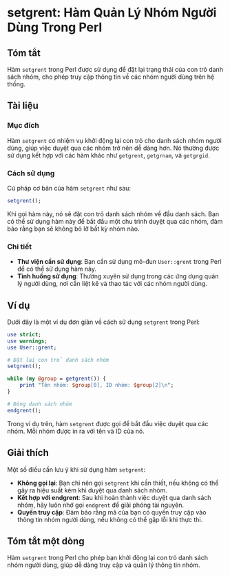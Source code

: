 <!--
Meta Description: # setgrent: Hàm Quản Lý Nhóm Người Dùng Trong Perl ## Tóm tắt Hàm `setgrent` trong Perl được sử dụng để đặt lại trạng thái của con trỏ danh sách nhóm,...
Meta Keywords: nhóm, dụng, setgrent, hàm, danh
-->

# setgrent: Hàm Quản Lý Nhóm Người Dùng Trong Perl

## Tóm tắt
Hàm `setgrent` trong Perl được sử dụng để đặt lại trạng thái của con trỏ danh sách nhóm, cho phép truy cập thông tin về các nhóm người dùng trên hệ thống.

## Tài liệu
### Mục đích
Hàm `setgrent` có nhiệm vụ khởi động lại con trỏ cho danh sách nhóm người dùng, giúp việc duyệt qua các nhóm trở nên dễ dàng hơn. Nó thường được sử dụng kết hợp với các hàm khác như `getgrent`, `getgrnam`, và `getgrgid`.

### Cách sử dụng
Cú pháp cơ bản của hàm `setgrent` như sau:

```perl
setgrent();
```

Khi gọi hàm này, nó sẽ đặt con trỏ danh sách nhóm về đầu danh sách. Bạn có thể sử dụng hàm này để bắt đầu một chu trình duyệt qua các nhóm, đảm bảo rằng bạn sẽ không bỏ lỡ bất kỳ nhóm nào.

### Chi tiết
- **Thư viện cần sử dụng**: Bạn cần sử dụng mô-đun `User::grent` trong Perl để có thể sử dụng hàm này.
- **Tình huống sử dụng**: Thường xuyên sử dụng trong các ứng dụng quản lý người dùng, nơi cần liệt kê và thao tác với các nhóm người dùng.

## Ví dụ
Dưới đây là một ví dụ đơn giản về cách sử dụng `setgrent` trong Perl:

```perl
use strict;
use warnings;
use User::grent;

# Đặt lại con trỏ danh sách nhóm
setgrent();

while (my @group = getgrent()) {
    print "Tên nhóm: $group[0], ID nhóm: $group[2]\n";
}

# Đóng danh sách nhóm
endgrent();
```

Trong ví dụ trên, hàm `setgrent` được gọi để bắt đầu việc duyệt qua các nhóm. Mỗi nhóm được in ra với tên và ID của nó.

## Giải thích
Một số điều cần lưu ý khi sử dụng hàm `setgrent`:
- **Không gọi lại**: Bạn chỉ nên gọi `setgrent` khi cần thiết, nếu không có thể gây ra hiệu suất kém khi duyệt qua danh sách nhóm.
- **Kết hợp với endgrent**: Sau khi hoàn thành việc duyệt qua danh sách nhóm, hãy luôn nhớ gọi `endgrent` để giải phóng tài nguyên.
- **Quyền truy cập**: Đảm bảo rằng mã của bạn có quyền truy cập vào thông tin nhóm người dùng, nếu không có thể gặp lỗi khi thực thi.

## Tóm tắt một dòng
Hàm `setgrent` trong Perl cho phép bạn khởi động lại con trỏ danh sách nhóm người dùng, giúp dễ dàng truy cập và quản lý thông tin nhóm.